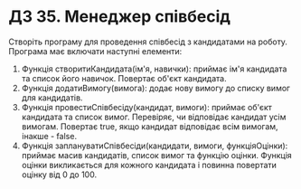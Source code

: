 # ДЗ 35. Менеджер співбесід

Створіть програму для проведення співбесід з кандидатами на роботу. Програма має включати наступні елементи:

1. Функція створитиКандидата(ім'я, навички): приймає ім'я кандидата та список його навичок. Повертає об'єкт кандидата.
2. Функція додатиВимогу(вимога): додає нову вимогу до списку вимог для кандидатів.
3. Функція провестиСпівбесіду(кандидат, вимоги): приймає об'єкт кандидата та список вимог. Перевіряє, чи відповідає кандидат усім вимогам. Повертає true, якщо кандидат відповідає всім вимогам, інакше - false.
4. Функція заплануватиСпівбесіди(кандидати, вимоги, функціяОцінки): приймає масив кандидатів, список вимог та функцію оцінки. Функція оцінки викликається для кожного кандидата і повинна повертати оцінку від 0 до 100.
